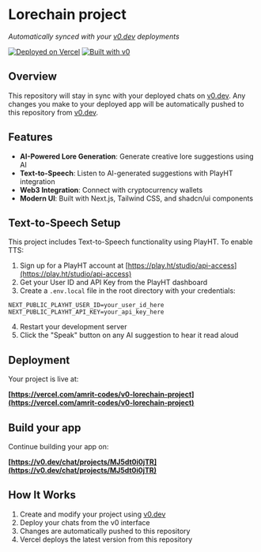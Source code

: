 # Lorechain project

*Automatically synced with your [v0.dev](https://v0.dev) deployments*

[![Deployed on Vercel](https://img.shields.io/badge/Deployed%20on-Vercel-black?style=for-the-badge&logo=vercel)](https://vercel.com/amrit-codes/v0-lorechain-project)
[![Built with v0](https://img.shields.io/badge/Built%20with-v0.dev-black?style=for-the-badge)](https://v0.dev/chat/projects/MJ5dt0i0jTR)

## Overview

This repository will stay in sync with your deployed chats on [v0.dev](https://v0.dev).
Any changes you make to your deployed app will be automatically pushed to this repository from [v0.dev](https://v0.dev).

## Features

- **AI-Powered Lore Generation**: Generate creative lore suggestions using AI
- **Text-to-Speech**: Listen to AI-generated suggestions with PlayHT integration
- **Web3 Integration**: Connect with cryptocurrency wallets
- **Modern UI**: Built with Next.js, Tailwind CSS, and shadcn/ui components

## Text-to-Speech Setup

This project includes Text-to-Speech functionality using PlayHT. To enable TTS:

1. Sign up for a PlayHT account at [https://play.ht/studio/api-access](https://play.ht/studio/api-access)
2. Get your User ID and API Key from the PlayHT dashboard
3. Create a `.env.local` file in the root directory with your credentials:

```env
NEXT_PUBLIC_PLAYHT_USER_ID=your_user_id_here
NEXT_PUBLIC_PLAYHT_API_KEY=your_api_key_here
```

4. Restart your development server
5. Click the "Speak" button on any AI suggestion to hear it read aloud

## Deployment

Your project is live at:

**[https://vercel.com/amrit-codes/v0-lorechain-project](https://vercel.com/amrit-codes/v0-lorechain-project)**

## Build your app

Continue building your app on:

**[https://v0.dev/chat/projects/MJ5dt0i0jTR](https://v0.dev/chat/projects/MJ5dt0i0jTR)**

## How It Works

1. Create and modify your project using [v0.dev](https://v0.dev)
2. Deploy your chats from the v0 interface
3. Changes are automatically pushed to this repository
4. Vercel deploys the latest version from this repository